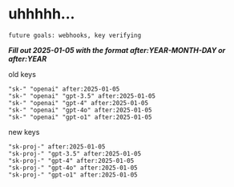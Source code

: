 # uhhhhh...

`future goals: webhooks, key verifying`



***Fill out 2025-01-05 with the format after:YEAR-MONTH-DAY or after:YEAR***

old keys
```
"sk-" "openai" after:2025-01-05
"sk-" "openai" "gpt-3.5" after:2025-01-05
"sk-" "openai" "gpt-4" after:2025-01-05
"sk-" "openai" "gpt-4o" after:2025-01-05
"sk-" "openai" "gpt-o1" after:2025-01-05
```

new keys
```
"sk-proj-" after:2025-01-05
"sk-proj-" "gpt-3.5" after:2025-01-05
"sk-proj-" "gpt-4" after:2025-01-05
"sk-proj-" "gpt-4o" after:2025-01-05
"sk-proj-" "gpt-o1" after:2025-01-05
```
